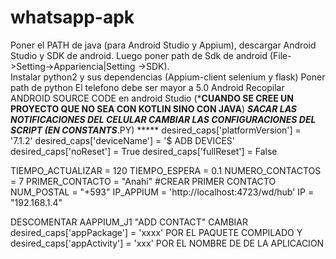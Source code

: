 # whatsapp-apk
Poner el PATH de java (para Android Studio y Appium), descargar Android Studio y SDK de android. Luego poner path de Sdk de android (File->Setting->Appariencia|Setting ->SDK).<br/>
Instalar python2 y sus dependencias (Appium-client selenium y flask)
Poner path de python
El telefono debe ser mayor a 5.0 Android
Recopilar ANDROID SOURCE CODE en android Studio (*****CUANDO SE CREE UN PROYECTO QUE NO SEA CON KOTLIN SINO CON JAVA****)
***SACAR LAS NOTIFICACIONES DEL CELULAR
CAMBIAR LAS CONFIGURACIONES DEL SCRIPT (EN CONSTANTS***.PY)
    *****
    desired_caps['platformVersion'] = '7.1.2'
desired_caps['deviceName'] = '$ ADB DEVICES'
desired_caps['noReset'] = True
desired_caps['fullReset'] = False

TIEMPO_ACTUALIZAR = 120
TIEMPO_ESPERA = 0.1
NUMERO_CONTACTOS = 7
PRIMER_CONTACTO = "Anahi" #CREAR PRIMER CONTACTO
NUM_POSTAL = "+593"
IP_APPIUM = 'http://localhost:4723/wd/hub'
IP = "192.168.1.4"

 DESCOMENTAR AAPPIUM_J1 "ADD CONTACT"
 CAMBIAR desired_caps['appPackage'] = 'xxxx' POR EL PAQUETE COMPILADO Y desired_caps['appActivity'] = 'xxx' POR EL NOMBRE DE DE LA APLICACION 
